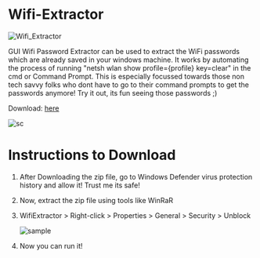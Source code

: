 # Wifi-Extractor

![Wifi_Extractor](https://github.com/alex-ben-443/Wifi-Extractor/assets/109460830/0e207b73-8c2b-440c-9d6c-7519da575637)

GUI Wifi Password Extractor can be used to extract the WiFi passwords which are already saved in your windows machine. It works by automating the process of running "netsh wlan show profile={profile} key=clear" in the cmd or Command Prompt. This is especially focussed towards those non tech savvy folks who dont have to go to their command prompts to get the passwords anymore! Try it out, its fun seeing those passwords ;)

Download: [here](https://github.com/alex-ben-443/Wifi-Extractor/releases/download/v1.0/WifiExtractor.zip)

![sc](https://github.com/alex-ben-443/Wifi-Extractor/assets/109460830/679ba8c0-0581-46d1-9a20-a55eed5724cd)

# Instructions to Download

1. After Downloading the zip file, go to Windows Defender virus protection history and allow it! Trust me its safe!
2. Now, extract the zip file using tools like WinRaR
3. WifiExtractor > Right-click > Properties > General > Security > Unblock
   
   ![sample](https://github.com/alex-ben-443/Wifi-Extractor/assets/109460830/9e0ff191-d0fd-4b54-a7d6-399016bb7053)
   
4. Now you can run it!


